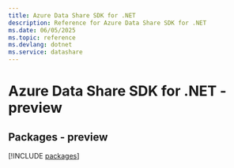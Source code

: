 ```yaml
---
title: Azure Data Share SDK for .NET
description: Reference for Azure Data Share SDK for .NET
ms.date: 06/05/2025
ms.topic: reference
ms.devlang: dotnet
ms.service: datashare
---
```

# Azure Data Share SDK for .NET - preview
## Packages - preview
[!INCLUDE [packages](data-share-index.md)]